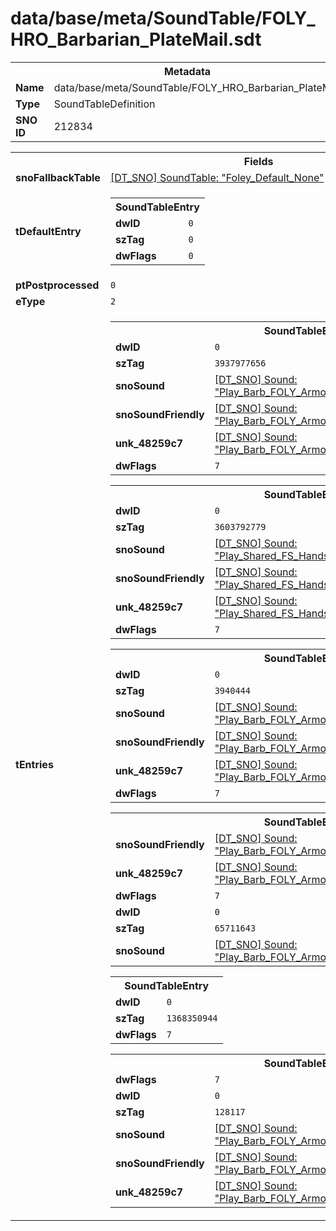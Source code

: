 <h1>data/base/meta/SoundTable/FOLY_HRO_Barbarian_PlateMail.sdt</h1><table><tr><th colspan="100%">Metadata</th></tr><tr><td><b>Name</b></td><td>data/base/meta/SoundTable/FOLY_HRO_Barbarian_PlateMail.sdt</td></tr><tr><td><b>Type</b></td><td>SoundTableDefinition</td></tr><tr><td><b>SNO ID</b></td><td>212834</td></tr></table>

<table><tr><th colspan="100%">Fields</th></tr><tr><td><b>snoFallbackTable</b></td><td><a href="Foley_Default_None.sdt.md">[DT_SNO] SoundTable: "Foley_Default_None"</a></td></tr><tr><td><b>tDefaultEntry</b></td><td><table><tr><th colspan="100%">SoundTableEntry</th></tr><tr><td><b>dwID</b></td><td><code>0</code></td></tr><tr><td><b>szTag</b></td><td><code>0</code></td></tr><tr><td><b>dwFlags</b></td><td><code>0</code></td></tr></table>

</td></tr><tr><td><b>ptPostprocessed</b></td><td><code>0</code></td></tr><tr><td><b>eType</b></td><td><code>2</code></td></tr><tr><td><b>tEntries</b></td><td><table><tr><th colspan="100%">SoundTableEntry</th></tr><tr><td><b>dwID</b></td><td><code>0</code></td></tr><tr><td><b>szTag</b></td><td><code>3937977656</code></td></tr><tr><td><b>snoSound</b></td><td><a href="..\Sound\Play_Barb_FOLY_Armor_PlateMail_Attack_1P.snd.md">[DT_SNO] Sound: "Play_Barb_FOLY_Armor_PlateMail_Attack_1P"</a></td></tr><tr><td><b>snoSoundFriendly</b></td><td><a href="..\Sound\Play_Barb_FOLY_Armor_PlateMail_Attack_3P_Friendly.snd.md">[DT_SNO] Sound: "Play_Barb_FOLY_Armor_PlateMail_Attack_3P_Friendly"</a></td></tr><tr><td><b>unk_48259c7</b></td><td><a href="..\Sound\Play_Barb_FOLY_Armor_PlateMail_Attack_3P_Enemy.snd.md">[DT_SNO] Sound: "Play_Barb_FOLY_Armor_PlateMail_Attack_3P_Enemy"</a></td></tr><tr><td><b>dwFlags</b></td><td><code>7</code></td></tr></table>


<table><tr><th colspan="100%">SoundTableEntry</th></tr><tr><td><b>dwID</b></td><td><code>0</code></td></tr><tr><td><b>szTag</b></td><td><code>3603792779</code></td></tr><tr><td><b>snoSound</b></td><td><a href="..\Sound\Play_Shared_FS_Handslap_RockDebris_1P.snd.md">[DT_SNO] Sound: "Play_Shared_FS_Handslap_RockDebris_1P"</a></td></tr><tr><td><b>snoSoundFriendly</b></td><td><a href="..\Sound\Play_Shared_FS_Handslap_RockDebris_3P_Friendly.snd.md">[DT_SNO] Sound: "Play_Shared_FS_Handslap_RockDebris_3P_Friendly"</a></td></tr><tr><td><b>unk_48259c7</b></td><td><a href="..\Sound\Play_Shared_FS_Handslap_RockDebris_3P_Enemy.snd.md">[DT_SNO] Sound: "Play_Shared_FS_Handslap_RockDebris_3P_Enemy"</a></td></tr><tr><td><b>dwFlags</b></td><td><code>7</code></td></tr></table>


<table><tr><th colspan="100%">SoundTableEntry</th></tr><tr><td><b>dwID</b></td><td><code>0</code></td></tr><tr><td><b>szTag</b></td><td><code>3940444</code></td></tr><tr><td><b>snoSound</b></td><td><a href="..\Sound\Play_Barb_FOLY_Armor_PlateMail_Jump_1P.snd.md">[DT_SNO] Sound: "Play_Barb_FOLY_Armor_PlateMail_Jump_1P"</a></td></tr><tr><td><b>snoSoundFriendly</b></td><td><a href="..\Sound\Play_Barb_FOLY_Armor_PlateMail_Jump_3P_Friendly.snd.md">[DT_SNO] Sound: "Play_Barb_FOLY_Armor_PlateMail_Jump_3P_Friendly"</a></td></tr><tr><td><b>unk_48259c7</b></td><td><a href="..\Sound\Play_Barb_FOLY_Armor_PlateMail_Jump_3P_Enemy.snd.md">[DT_SNO] Sound: "Play_Barb_FOLY_Armor_PlateMail_Jump_3P_Enemy"</a></td></tr><tr><td><b>dwFlags</b></td><td><code>7</code></td></tr></table>


<table><tr><th colspan="100%">SoundTableEntry</th></tr><tr><td><b>snoSoundFriendly</b></td><td><a href="..\Sound\Play_Barb_FOLY_Armor_PlateMail_JumpLand_3P_Friendly.snd.md">[DT_SNO] Sound: "Play_Barb_FOLY_Armor_PlateMail_JumpLand_3P_Friendly"</a></td></tr><tr><td><b>unk_48259c7</b></td><td><a href="..\Sound\Play_Barb_FOLY_Armor_PlateMail_JumpLand_3P_Friendly.snd.md">[DT_SNO] Sound: "Play_Barb_FOLY_Armor_PlateMail_JumpLand_3P_Friendly"</a></td></tr><tr><td><b>dwFlags</b></td><td><code>7</code></td></tr><tr><td><b>dwID</b></td><td><code>0</code></td></tr><tr><td><b>szTag</b></td><td><code>65711643</code></td></tr><tr><td><b>snoSound</b></td><td><a href="..\Sound\Play_Barb_FOLY_Armor_PlateMail_JumpLand_1P.snd.md">[DT_SNO] Sound: "Play_Barb_FOLY_Armor_PlateMail_JumpLand_1P"</a></td></tr></table>


<table><tr><th colspan="100%">SoundTableEntry</th></tr><tr><td><b>dwID</b></td><td><code>0</code></td></tr><tr><td><b>szTag</b></td><td><code>1368350944</code></td></tr><tr><td><b>dwFlags</b></td><td><code>7</code></td></tr></table>


<table><tr><th colspan="100%">SoundTableEntry</th></tr><tr><td><b>dwFlags</b></td><td><code>7</code></td></tr><tr><td><b>dwID</b></td><td><code>0</code></td></tr><tr><td><b>szTag</b></td><td><code>128117</code></td></tr><tr><td><b>snoSound</b></td><td><a href="..\Sound\Play_Barb_FOLY_Armor_PlateMail_Run_1P.snd.md">[DT_SNO] Sound: "Play_Barb_FOLY_Armor_PlateMail_Run_1P"</a></td></tr><tr><td><b>snoSoundFriendly</b></td><td><a href="..\Sound\Play_Barb_FOLY_Armor_PlateMail_Run_3P_Friendly.snd.md">[DT_SNO] Sound: "Play_Barb_FOLY_Armor_PlateMail_Run_3P_Friendly"</a></td></tr><tr><td><b>unk_48259c7</b></td><td><a href="..\Sound\Play_Barb_FOLY_Armor_PlateMail_Run_3P_Enemy.snd.md">[DT_SNO] Sound: "Play_Barb_FOLY_Armor_PlateMail_Run_3P_Enemy"</a></td></tr></table>


</td></tr></table>

